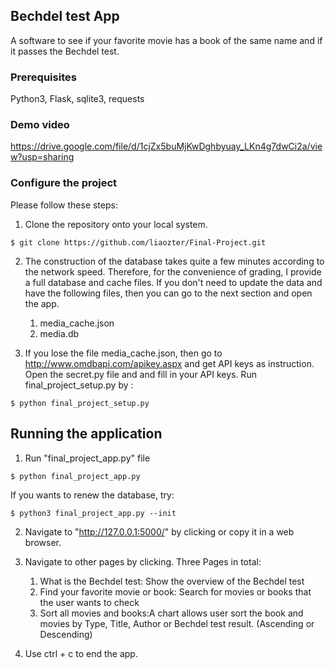## Bechdel test App
A software to see if your favorite movie has a book of the same name and if it passes the Bechdel test.

### Prerequisites

Python3, Flask, sqlite3, requests

### Demo video

https://drive.google.com/file/d/1cjZx5buMjKwDghbyuay_LKn4g7dwCi2a/view?usp=sharing

### Configure the project

Please follow these steps:

1. Clone the repository onto your local system.
```
$ git clone https://github.com/liaozter/Final-Project.git
```

2. The construction of the database takes quite a few minutes according to the network speed. Therefore, for the convenience of grading, I provide a full database and cache files. If you don't need to update the data and have the following files, then you can go to the next section and open the app.
    1. media_cache.json
    2. media.db

3. If you lose the file media_cache.json, then go to http://www.omdbapi.com/apikey.aspx and get API keys as instruction.
   Open the secret.py file and and fill in your API keys.
   Run final_project_setup.py by :
```
$ python final_project_setup.py
```

## Running the application
1. Run "final_project_app.py" file
```
$ python final_project_app.py
```

If you wants to renew the database, try:
```
$ python3 final_project_app.py --init
```
2. Navigate to "http://127.0.0.1:5000/" by clicking or copy it in a web browser.

3. Navigate to other pages by clicking.
Three Pages in total:
    1. What is the Bechdel test: Show the overview of the Bechdel test
    2. Find your favorite movie or book: Search for movies or books that the user wants to check
    3. Sort all movies and books:A chart allows user sort the book and movies by Type, Title, Author or Bechdel test result. (Ascending or Descending)

4. Use ctrl + c to end the app.